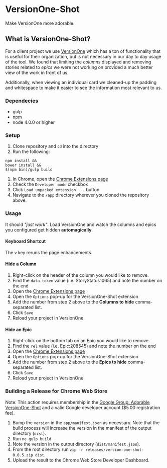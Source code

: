 # VersionOne-Shot

Make VersionOne more adorable.

## What is VersionOne-Shot?

For a client project we use [VersionOne](http://www.versionone.com) which has a ton of functionality that is useful for their organization, but is not necessary in our day to day usage of the tool. We found that limiting the *columns* displayed and removing stories related to *epics* we were not working on provided a much better view of the work in front of us.

Additionally, when viewing an individual card we cleaned-up the padding and whitespace to make it easier to see the information most relevant to us.

### Dependecies

* gulp
* npm
* node 4.0.0 or higher

### Setup
1. Clone repository and `cd` into the directory
1. Run the following:
  ```
  npm install &&
  bower install &&
  $(npm bin)/gulp build
  ```
1. In Chrome, open the [Chrome Extensions page](chrome://extensions/)
1. Check the `Developer mode` checkbox
1. Click `Load unpacked extension ...` button
1. Navigate to the `/app` directory wherever you cloned the repository above.

### Usage
It should *"just work"*. Load VersionOne and watch the columns and epics you configured get hidden **automagically**.

#### Keyboard Shortcut
The `v` key reruns the page enhancements.

#### Hide a Column
1. Right-click on the header of the column you would like to remove.
2. Find the `data-token` value (i.e. StoryStatus1065) and note the number on the end
3. Open the [Chrome Extensions page](chrome://extensions/)
4. Open the `Options` pop-up for the VersionOne-Shot extension
5. Add the number from step 2 above to the **Columns to hide** comma-separated list.
6. Click `Save`
7. Reload your project in VersionOne.

#### Hide an Epic
1. Right-click on the bottom tab on an Epic you would like to remove.
2. Find the `rel` value (i.e. Epic:208545) and note the number on the end
3. Open the [Chrome Extensions page](chrome://extensions/)
4. Open the `Options` pop-up for the VersionOne-Shot extension
5. Add the number from step 2 above to the **Epics to hide** comma-separated list.
6. Click `Save`
7. Reload your project in VersionOne.

### Building a Release for Chrome Web Store

Note: This action requires membership in the [Google Group: Adorable VersionOne-Shot](https://groups.google.com/forum/#!members/adorable-versionone-shot) and a valid Google developer account ($5.00 registration fee).

1. Bump the `version` in the `app/manifest.json` as necessary. Note that the build process will increase the version in the manifest of the output directory (`dist`).
2. Run `ne gulp build`
3. Note the version in the output directory (`dist/manifest.json`).
4. From the root directory run `zip -r releases/version-one-shot-0.0.5.zip dist`.
5. Upload the result to the Chrome Web Store Developer Dashboard.
